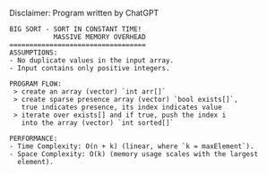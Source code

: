 Disclaimer: Program written by ChatGPT 

    BIG SORT - SORT IN CONSTANT TIME! 
               MASSIVE MEMORY OVERHEAD
    ==================================
    ASSUMPTIONS:
    - No duplicate values in the input array.
    - Input contains only positive integers.

    PROGRAM FLOW:
     > create an array (vector) `int arr[]`
     > create sparse presence array (vector) `bool exists[]`, 
       true indicates presence, its index indicates value
     > iterate over exists[] and if true, push the index i 
       into the array (vector) `int sorted[]`

    PERFORMANCE:
    - Time Complexity: O(n + k) (linear, where `k = maxElement`).
    - Space Complexity: O(k) (memory usage scales with the largest 
      element).
